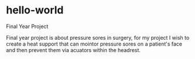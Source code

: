 # hello-world
Final Year Project

Final year project is about pressure sores in surgery, for my project I wish to create a heat support that can mointor pressure sores on a patient's face and then prevent them via acuators within the headrest.
